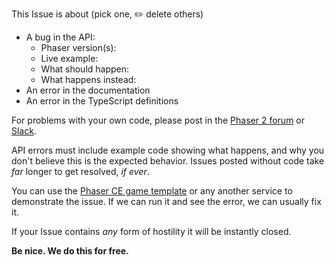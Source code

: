 This Issue is about (pick one, ✏️ delete others)

* A bug in the API:
  * Phaser version(s):
  * Live example:
  * What should happen:
  * What happens instead:
* An error in the documentation
* An error in the TypeScript definitions

For problems with your own code, please post in the [Phaser 2 forum](http://www.html5gamedevs.com/forum/14-phaser-2/) or [Slack](https://phaser.io/community/slack).

API errors must include example code showing what happens, and why you don't believe this is the expected behavior. Issues posted without code take _far_ longer to get resolved, _if ever_.

You can use the [Phaser CE game template](http://codepen.io/pen?template=vyKJvw) or any another service to demonstrate the issue. If we can run it and see the error, we can usually fix it.

If your Issue contains _any_ form of hostility it will be instantly closed.

**Be nice. We do this for free.**
